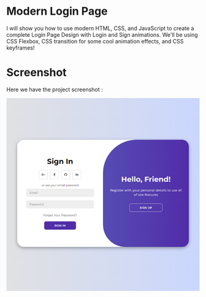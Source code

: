 # Modern Login Page
I will show you how to use modern HTML, CSS, and JavaScript to create a complete Login Page Design with Login and Sign animations. We'll be using CSS Flexbox, CSS  transition for some cool animation effects, and CSS keyframes!

# Screenshot
Here we have the project screenshot :

![screenshot](screenshot.jpg)

